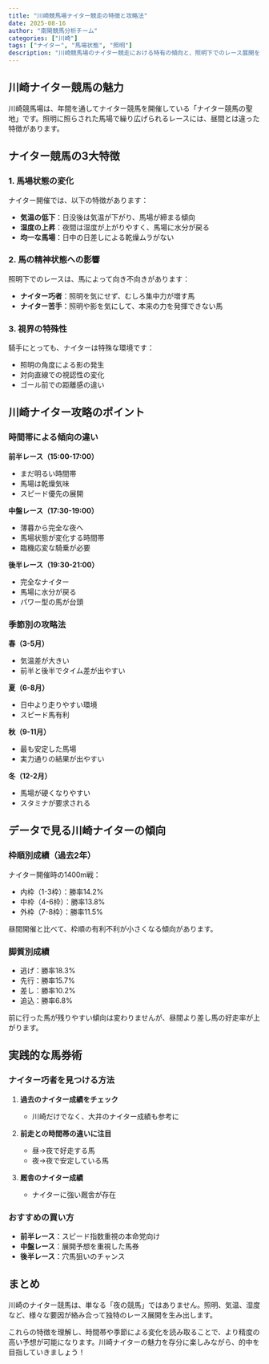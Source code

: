 ```yaml
---
title: "川崎競馬場ナイター競走の特徴と攻略法"
date: 2025-08-16
author: "南関競馬分析チーム"
categories: ["川崎"]
tags: ["ナイター", "馬場状態", "照明"]
description: "川崎競馬場のナイター競走における特有の傾向と、照明下でのレース展開を詳しく分析します。"
---
```


## 川崎ナイター競馬の魅力

川崎競馬場は、年間を通してナイター競馬を開催している「ナイター競馬の聖地」です。照明に照らされた馬場で繰り広げられるレースには、昼間とは違った特徴があります。

## ナイター競馬の3大特徴

### 1. 馬場状態の変化

ナイター開催では、以下の特徴があります：

- **気温の低下**：日没後は気温が下がり、馬場が締まる傾向
- **湿度の上昇**：夜間は湿度が上がりやすく、馬場に水分が戻る
- **均一な馬場**：日中の日差しによる乾燥ムラがない

### 2. 馬の精神状態への影響

照明下でのレースは、馬によって向き不向きがあります：

- **ナイター巧者**：照明を気にせず、むしろ集中力が増す馬
- **ナイター苦手**：照明や影を気にして、本来の力を発揮できない馬

### 3. 視界の特殊性

騎手にとっても、ナイターは特殊な環境です：

- 照明の角度による影の発生
- 対向直線での視認性の変化
- ゴール前での距離感の違い

## 川崎ナイター攻略のポイント

### 時間帯による傾向の違い

**前半レース（15:00-17:00）**
- まだ明るい時間帯
- 馬場は乾燥気味
- スピード優先の展開

**中盤レース（17:30-19:00）**
- 薄暮から完全な夜へ
- 馬場状態が変化する時間帯
- 臨機応変な騎乗が必要

**後半レース（19:30-21:00）**
- 完全なナイター
- 馬場に水分が戻る
- パワー型の馬が台頭

### 季節別の攻略法

**春（3-5月）**
- 気温差が大きい
- 前半と後半でタイム差が出やすい

**夏（6-8月）**
- 日中より走りやすい環境
- スピード馬有利

**秋（9-11月）**
- 最も安定した馬場
- 実力通りの結果が出やすい

**冬（12-2月）**
- 馬場が硬くなりやすい
- スタミナが要求される

## データで見る川崎ナイターの傾向

### 枠順別成績（過去2年）

ナイター開催時の1400m戦：
- 内枠（1-3枠）：勝率14.2%
- 中枠（4-6枠）：勝率13.8%
- 外枠（7-8枠）：勝率11.5%

昼間開催と比べて、枠順の有利不利が小さくなる傾向があります。

### 脚質別成績

- 逃げ：勝率18.3%
- 先行：勝率15.7%
- 差し：勝率10.2%
- 追込：勝率6.8%

前に行った馬が残りやすい傾向は変わりませんが、昼間より差し馬の好走率が上がります。

## 実践的な馬券術

### ナイター巧者を見つける方法

1. **過去のナイター成績をチェック**
   - 川崎だけでなく、大井のナイター成績も参考に

2. **前走との時間帯の違いに注目**
   - 昼→夜で好走する馬
   - 夜→夜で安定している馬

3. **厩舎のナイター成績**
   - ナイターに強い厩舎が存在

### おすすめの買い方

- **前半レース**：スピード指数重視の本命党向け
- **中盤レース**：展開予想を重視した馬券
- **後半レース**：穴馬狙いのチャンス

## まとめ

川崎のナイター競馬は、単なる「夜の競馬」ではありません。照明、気温、湿度など、様々な要因が絡み合って独特のレース展開を生み出します。

これらの特徴を理解し、時間帯や季節による変化を読み取ることで、より精度の高い予想が可能になります。川崎ナイターの魅力を存分に楽しみながら、的中を目指していきましょう！